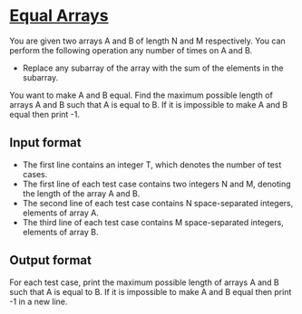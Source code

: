 # [Equal Arrays][link]

You are given two arrays A and B of length N and M respectively. You can perform the following operation any number of times on A and B.

- Replace any subarray of the array with the sum of the elements in the subarray.

You want to make A and B equal. Find the maximum possible length of arrays A and B such that A is equal to B. If it is impossible to make A and B equal then print -1.

## Input format

- The first line contains an integer T, which denotes the number of test cases.
- The first line of each test case contains two integers N and M, denoting the length of the array A and B.
- The second line of each test case contains N space-separated integers, elements of array A.
- The third line of each test case contains M space-separated integers, elements of array B.

## Output format

For each test case, print the maximum possible length of arrays A and B such that A is equal to B. If it is impossible to make A and B equal then print -1 in a new line.

[link]: https://www.hackerearth.com/practice/algorithms/greedy/basics-of-greedy-algorithms/practice-problems/algorithm/equal-arrays-b4f49bc1/

